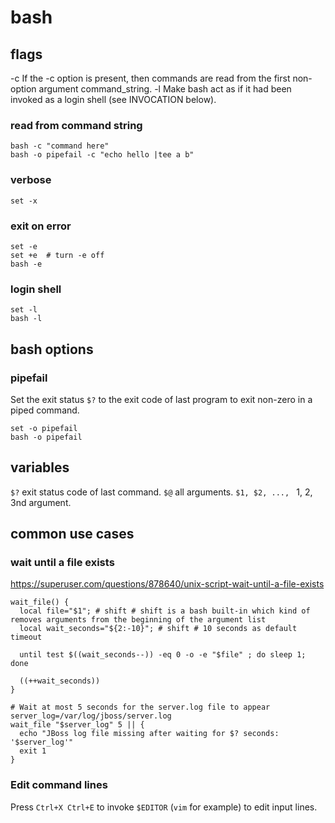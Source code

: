 
# bash

## flags
-c        If the -c option is present, then commands are read from the first non-option argument command_string.
-l        Make bash act as if it had been invoked as a login shell (see INVOCATION below).

### read from command string

	bash -c "command here"
	bash -o pipefail -c "echo hello |tee a b"

### verbose

	set -x

### exit on error

	set -e
	set +e  # turn -e off
	bash -e

### login shell

	set -l
	bash -l

## bash options
### pipefail
Set the exit status `$?` to the exit code of last program to exit non-zero in a piped command.

	set -o pipefail
	bash -o pipefail


## variables

`$?` exit status code of last command.
`$@` all arguments.
`$1, $2, ..., ` 1, 2, 3nd argument.

## common use cases

### wait until a file exists
https://superuser.com/questions/878640/unix-script-wait-until-a-file-exists

	wait_file() {
	  local file="$1"; # shift # shift is a bash built-in which kind of removes arguments from the beginning of the argument list
	  local wait_seconds="${2:-10}"; # shift # 10 seconds as default timeout

	  until test $((wait_seconds--)) -eq 0 -o -e "$file" ; do sleep 1; done

	  ((++wait_seconds))
	}

	# Wait at most 5 seconds for the server.log file to appear
	server_log=/var/log/jboss/server.log
	wait_file "$server_log" 5 || {
	  echo "JBoss log file missing after waiting for $? seconds: '$server_log'"
	  exit 1
	}


### Edit command lines
Press `Ctrl+X Ctrl+E` to invoke `$EDITOR` (`vim` for example) to edit input lines.
